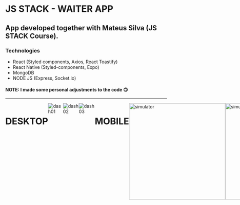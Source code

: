 
# JS STACK - WAITER APP

## App developed together with Mateus Silva (JS STACK Course).

### Technologies

- React (Styled components, Axios, React Toastify)
- React Native (Styled-components, Expo)
- MongoDB
- NODE JS (Express, Socket.io)

#### NOTE: I made some personal adjustments to the code 🙃
---
<div style="display: flex;">

  # DESKTOP
<img src="https://i.postimg.cc/2yY4kZ9c/dash01.png" alt="dash01"/>
<img src="https://i.postimg.cc/Xqg9pYTV/dash02.png" alt="dash02"/>
<img src="https://i.postimg.cc/8P1hxL6s/dash03.png" alt="dash03"/>
  
  # MOBILE
<img src="https://i.postimg.cc/y8x08BnH/simulator.png" width="300" alt="simulator"/>
<img src="https://i.postimg.cc/7P13BKbp/simulator2.png" width="300" alt="simulator2"/>
<img src="https://i.postimg.cc/XvyF98T1/simulator3.png" width="300" alt="simulator3"/>
<img src="https://i.postimg.cc/BnzH8yw1/simulator4.png" width="300" alt="simulator4"/>
<img src="https://i.postimg.cc/gkNvprVs/simulator5.png" width="300" alt="simulator5"/>
<img src='https://i.postimg.cc/hGF8y6bR/simlator6.png' width="300" alt='simlator6'/>

</div>
